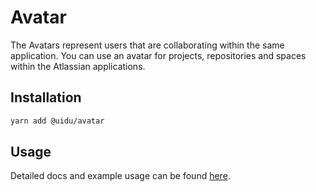 # Avatar

The Avatars represent users that are collaborating within the same application. You can use an avatar for projects, repositories and spaces within the Atlassian applications.

## Installation

```sh
yarn add @uidu/avatar
```

## Usage

Detailed docs and example usage can be found [here](https://guidu.netlify.com/packages/core/avatar).
